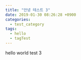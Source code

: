 ```yaml
---
title: "안녕 테스트 3"
date: 2019-01-30 08:26:28 +0900
categories:
  - test_category
tags:
  - hello
  - tagTest
---
```

hello world test 3
